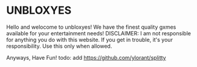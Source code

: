 # UNBLOXYES
Hello and welocome to unbloxyes!
We have the finest quality gxmes available for your entertainment needs!
DISCLAIMER: I am not responsible for anything you do with this website.
If you get in trouble, it's your responsibility. Use this only when allowed.

Anyways, Have Fun!
todo: add https://github.com/ylorant/splitty
